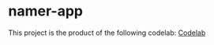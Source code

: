 # namer-app

This project is the product of the following codelab: [Codelab](https://codelabs.developers.google.com/codelabs/flutter-codelab-first)